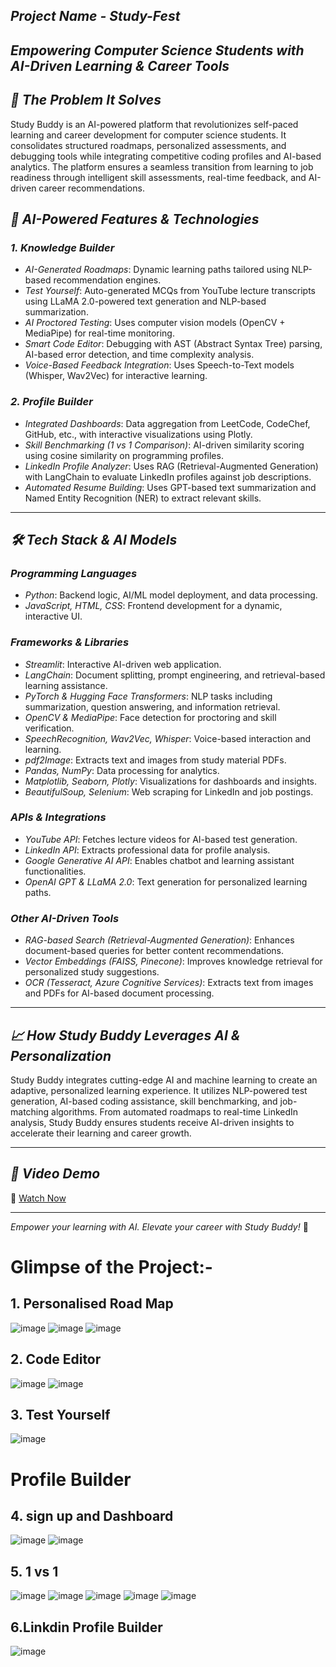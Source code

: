 ## *Project Name - Study-Fest*

## *Empowering Computer Science Students with AI-Driven Learning & Career Tools*

## *🚀 The Problem It Solves*

Study Buddy is an AI-powered platform that revolutionizes self-paced learning and career development for computer science students. It consolidates structured roadmaps, personalized assessments, and debugging tools while integrating competitive coding profiles and AI-based analytics. The platform ensures a seamless transition from learning to job readiness through intelligent skill assessments, real-time feedback, and AI-driven career recommendations.

## *🧠 AI-Powered Features & Technologies*

### *1. Knowledge Builder*

- *AI-Generated Roadmaps*: Dynamic learning paths tailored using NLP-based recommendation engines.
- *Test Yourself*: Auto-generated MCQs from YouTube lecture transcripts using LLaMA 2.0-powered text generation and NLP-based summarization.
- *AI Proctored Testing*: Uses computer vision models (OpenCV + MediaPipe) for real-time monitoring.
- *Smart Code Editor*: Debugging with AST (Abstract Syntax Tree) parsing, AI-based error detection, and time complexity analysis.
- *Voice-Based Feedback Integration*: Uses Speech-to-Text models (Whisper, Wav2Vec) for interactive learning.

### *2. Profile Builder*

- *Integrated Dashboards*: Data aggregation from LeetCode, CodeChef, GitHub, etc., with interactive visualizations using Plotly.
- *Skill Benchmarking (1 vs 1 Comparison)*: AI-driven similarity scoring using cosine similarity on programming profiles.
- *LinkedIn Profile Analyzer*: Uses RAG (Retrieval-Augmented Generation) with LangChain to evaluate LinkedIn profiles against job descriptions.
- *Automated Resume Building*: Uses GPT-based text summarization and Named Entity Recognition (NER) to extract relevant skills.

---

## *🛠 Tech Stack & AI Models*

### *Programming Languages*
- *Python*: Backend logic, AI/ML model deployment, and data processing.
- *JavaScript, HTML, CSS*: Frontend development for a dynamic, interactive UI.

### *Frameworks & Libraries*
- *Streamlit*: Interactive AI-driven web application.
- *LangChain*: Document splitting, prompt engineering, and retrieval-based learning assistance.
- *PyTorch & Hugging Face Transformers*: NLP tasks including summarization, question answering, and information retrieval.
- *OpenCV & MediaPipe*: Face detection for proctoring and skill verification.
- *SpeechRecognition, Wav2Vec, Whisper*: Voice-based interaction and learning.
- *pdf2Image*: Extracts text and images from study material PDFs.
- *Pandas, NumPy*: Data processing for analytics.
- *Matplotlib, Seaborn, Plotly*: Visualizations for dashboards and insights.
- *BeautifulSoup, Selenium*: Web scraping for LinkedIn and job postings.

### *APIs & Integrations*
- *YouTube API*: Fetches lecture videos for AI-based test generation.
- *LinkedIn API*: Extracts professional data for profile analysis.
- *Google Generative AI API*: Enables chatbot and learning assistant functionalities.
- *OpenAI GPT & LLaMA 2.0*: Text generation for personalized learning paths.

### *Other AI-Driven Tools*
- *RAG-based Search (Retrieval-Augmented Generation)*: Enhances document-based queries for better content recommendations.
- *Vector Embeddings (FAISS, Pinecone)*: Improves knowledge retrieval for personalized study suggestions.
- *OCR (Tesseract, Azure Cognitive Services)*: Extracts text from images and PDFs for AI-based document processing.

---

## *📈 How Study Buddy Leverages AI & Personalization*

Study Buddy integrates cutting-edge AI and machine learning to create an adaptive, personalized learning experience. It utilizes NLP-powered test generation, AI-based coding assistance, skill benchmarking, and job-matching algorithms. From automated roadmaps to real-time LinkedIn analysis, Study Buddy ensures students receive AI-driven insights to accelerate their learning and career growth.

---

## *🎥 Video Demo*

🔗 [Watch Now](https://www.youtube.com/watch?v=hV0Qfu_90WM)

---

*Empower your learning with AI. Elevate your career with Study Buddy!* 🚀


# Glimpse of the Project:-



## 1. Personalised Road Map 
![image](https://github.com/SreeCharan1234/ISTD-Hackathon/blob/main/images/roadmap.png)
![image](https://github.com/SreeCharan1234/ISTD-Hackathon/blob/main/images/leetcode.png)
![image](https://github.com/SreeCharan1234/ISTD-Hackathon/blob/main/images/Screenshot%202025-01-11%20122732.png)

## 2. Code Editor
![image](https://github.com/SreeCharan1234/ISTD-Hackathon/blob/main/images/codeeditor.png)
![image](https://github.com/SreeCharan1234/ISTD-Hackathon/blob/main/images/code%20editor%202.png)

## 3. Test Yourself
![image](https://github.com/SreeCharan1234/ISTD-Hackathon/blob/main/images/testyourself1.png)

# Profile Builder

## 4. sign up and Dashboard
![image](https://github.com/SreeCharan1234/ISTD-Hackathon/blob/main/images/signup.png)
![image](https://github.com/SreeCharan1234/ISTD-Hackathon/blob/main/images/dashboard.png)

## 5.  1 vs 1
![image](https://github.com/SreeCharan1234/ISTD-Hackathon/blob/main/images/1vs1%201.png)
![image](https://github.com/SreeCharan1234/ISTD-Hackathon/blob/main/images/1%20vs%201%202.png)
![image](https://github.com/SreeCharan1234/ISTD-Hackathon/blob/main/images/1%20vs%201%203.png)
![image](https://github.com/SreeCharan1234/ISTD-Hackathon/blob/main/images/1%20vs%201.png)
![image](https://github.com/SreeCharan1234/ISTD-Hackathon/blob/main/images/1%20vs%201%204.png)


## 6.Linkdin Profile Builder
![image](https://github.com/SreeCharan1234/ISTD-Hackathon/blob/main/images/linkedin.png)
